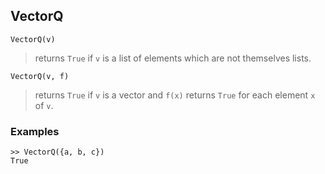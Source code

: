 ## VectorQ

``` 
VectorQ(v)
``` 

> returns `True` if `v` is a list of elements which are not themselves lists.

``` 
VectorQ(v, f)
``` 

> returns `True` if `v` is a vector and `f(x)` returns `True` for each element `x` of `v`.

### Examples
``` 
>> VectorQ({a, b, c})
True
``` 